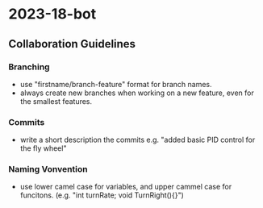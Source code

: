 # 2023-18-bot


## Collaboration Guidelines

### Branching
- use "firstname/branch-feature" format for branch names.
- always create new branches when working on a new feature, even for the smallest features.

### Commits
- write a short description the commits e.g. "added basic PID control for the fly wheel"

### Naming Vonvention
- use lower camel case for variables, and upper cammel case for funcitons. (e.g. "int turnRate; void TurnRight(){}")
